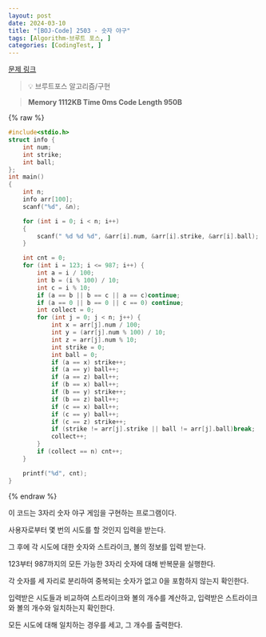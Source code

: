 ```yaml
---
layout: post
date: 2024-03-10
title: "[BOJ-Code] 2503 - 숫자 야구"
tags: [Algorithm-브루트 포스, ]
categories: [CodingTest, ]
---
```



[문제 링크](https://www.acmicpc.net/problem/2503)


> 💡 브루트포스 알고리즘/구현


> **Memory   1112KB                                   Time   0ms                                Code Length   950B**



{% raw %}
```c++
#include<stdio.h>
struct info {
	int num;
	int strike;
	int ball;
};
int main()
{
	int n;
	info arr[100];
	scanf("%d", &n);

	for (int i = 0; i < n; i++)
	{
		scanf(" %d %d %d", &arr[i].num, &arr[i].strike, &arr[i].ball);
	}

	int cnt = 0;
	for (int i = 123; i <= 987; i++) {
		int a = i / 100;
		int b = (i % 100) / 10;
		int c = i % 10;
		if (a == b || b == c || a == c)continue;
		if (a == 0 || b == 0 || c == 0) continue;
		int collect = 0;
		for (int j = 0; j < n; j++) {
			int x = arr[j].num / 100;
			int y = (arr[j].num % 100) / 10;
			int z = arr[j].num % 10;
			int strike = 0;
			int ball = 0;
			if (a == x) strike++;
			if (a == y) ball++;
			if (a == z) ball++;
			if (b == x) ball++;
			if (b == y) strike++;
			if (b == z) ball++;
			if (c == x) ball++;
			if (c == y) ball++;
			if (c == z) strike++;
			if (strike != arr[j].strike || ball != arr[j].ball)break;
			collect++;
		}
		if (collect == n) cnt++;
	}

	printf("%d", cnt);
}
```
{% endraw %}



이 코드는 3자리 숫자 야구 게임을 구현하는 프로그램이다.

사용자로부터 몇 번의 시도를 할 것인지 입력을 받는다.

그 후에 각 시도에 대한 숫자와 스트라이크, 볼의 정보를 입력 받는다.

123부터 987까지의 모든 가능한 3자리 숫자에 대해 반복문을 실행한다.

각 숫자를 세 자리로 분리하여 중복되는 숫자가 없고 0을 포함하지 않는지 확인한다.

입력받은 시도들과 비교하여 스트라이크와 볼의 개수를 계산하고, 입력받은 스트라이크와 볼의 개수와 일치하는지 확인한다.

모든 시도에 대해 일치하는 경우를 세고, 그 개수를 출력한다.

